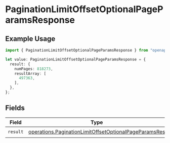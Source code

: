 # PaginationLimitOffsetOptionalPageParamsResponse

## Example Usage

```typescript
import { PaginationLimitOffsetOptionalPageParamsResponse } from "openapi/sdk/models/operations";

let value: PaginationLimitOffsetOptionalPageParamsResponse = {
  result: {
    numPages: 818273,
    resultArray: [
      497363,
    ],
  },
};
```

## Fields

| Field                                                                                                                                 | Type                                                                                                                                  | Required                                                                                                                              | Description                                                                                                                           |
| ------------------------------------------------------------------------------------------------------------------------------------- | ------------------------------------------------------------------------------------------------------------------------------------- | ------------------------------------------------------------------------------------------------------------------------------------- | ------------------------------------------------------------------------------------------------------------------------------------- |
| `result`                                                                                                                              | [operations.PaginationLimitOffsetOptionalPageParamsRes](../../../sdk/models/operations/paginationlimitoffsetoptionalpageparamsres.md) | :heavy_check_mark:                                                                                                                    | N/A                                                                                                                                   |